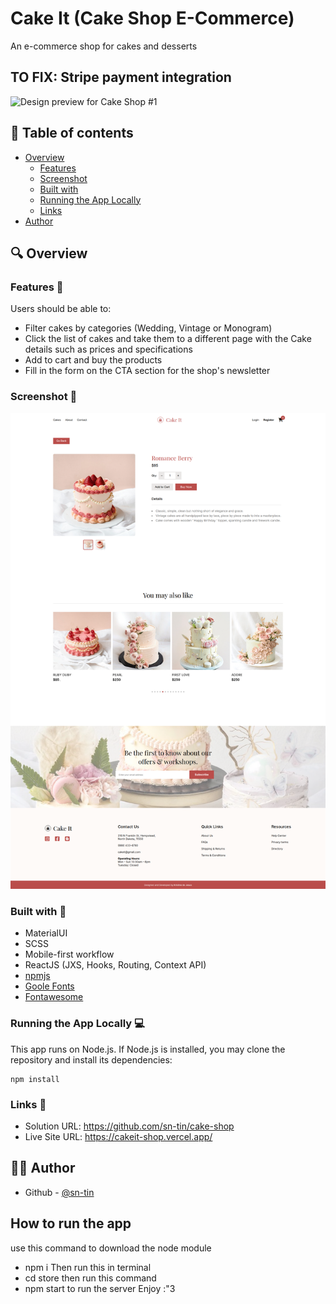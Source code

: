 # Cake It (Cake Shop E-Commerce)
An e-commerce shop for cakes and desserts

## TO FIX: Stripe payment integration

![Design preview for Cake Shop #1](./store/src/assets/cakeit-landing.jpg)

## 📖 Table of contents
  - [Overview](#overview)
    - [Features](#features)
    - [Screenshot](#screenshot)
    - [Built with](#built-with)
    - [Running the App Locally](#running-the-app-locally)
    - [Links](#links)
- [Author](#author)

## 🔍 Overview

### Features 📂

Users should be able to:

- Filter cakes by categories (Wedding, Vintage or Monogram)
- Click the list of cakes and take them to a different page with the Cake details such as prices and specifications
- Add to cart and buy the products
- Fill in the form on the CTA section for the shop's newsletter

### Screenshot 📸

![Design preview for Cake Shop #2](./store/src/assets/cakeit-product.jpg)

### Built with 🔨

- MaterialUI
- SCSS
- Mobile-first workflow
- ReactJS (JXS, Hooks, Routing, Context API)
- [npmjs](https://www.npmjs.com/)
- [Goole Fonts](https://fonts.google.com/knowledge)
- [Fontawesome](https://fontawesome.com/)

### Running the App Locally 💻
This app runs on Node.js. If Node.js is installed, you may clone the repository and install its dependencies:
```
npm install
```

### Links 🔗

- Solution URL: https://github.com/sn-tin/cake-shop
- Live Site URL: https://cakeit-shop.vercel.app/

## 👩‍💻 Author

- Github - [@sn-tin](https://github.com/sn-tin/)
## How to run the app
use this command to download the node module
- npm i
Then run this in terminal
- cd store 
then run this command 
- npm start to run the server
Enjoy :"3
